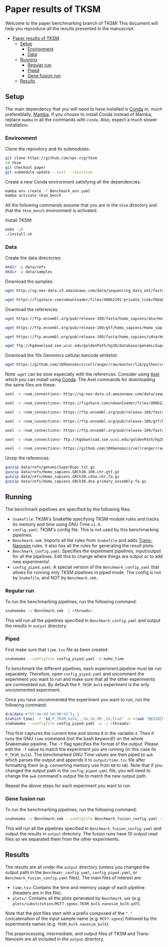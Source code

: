 # Paper results of TKSM
Welcome to the paper benchmarking branch of TKSM!
This document will help you reproduce all the results presented in the manuscript.

- [Paper results of TKSM](#paper-results-of-tksm)
  - [Setup](#setup)
    - [Environment](#environment)
    - [Data](#data)
  - [Running](#running)
    - [Regular run](#regular-run)
    - [Piped](#piped)
    - [Gene fusion run](#gene-fusion-run)
  - [Results](#results)


## Setup
The main dependency that you will need to have installed is [Conda](https://docs.conda.io/projects/conda/en/latest/user-guide/install/linux.html) or, much prefereblally, [Mamba](https://github.com/conda-forge/miniforge#mambaforge).
If you choose to install Conda instead of Mamba, replace `mamba` in all the commands with `conda`.
Also, expect a much slower installation.


### Environment
Clone the repository and its submodules:
```bash
git clone https://github.com/vpc-ccg/tksm
cd tksm
git checkout paper
git submodule update --init --recursive
```

Create a new Conda environment satisfying all the dependencies:
```bash
mamba env create -f Benchmark_env.yaml
mamba activate tksm_bench
```

All the following commands assume that you are in the `tksm` directory and that the `tksm_bench` environment is activated.

Install TKSM:
```bash
make -j8
./install.sh
```

### Data

Create the data directories:
```bash
mkdir -p data/refs
mkdir -p data/samples
```

Download the samples:
```bash
wget http://sg-nex-data.s3.amazonaws.com/data/sequencing_data_ont/fastq/SGNex_MCF7_directcDNA_replicate1_run2/SGNex_MCF7_directcDNA_replicate1_run2.fastq.gz -O data/samples/MCF7-sgnex.fastq.gz

wget https://figshare.com/ndownloader/files/40862291?private_link=f66abe6156696e14ced6 -O data/samples/N1.fastq.gz
```

Download the references:
```bash
wget https://ftp.ensembl.org/pub/release-109/fasta/homo_sapiens/dna/Homo_sapiens.GRCh38.dna_sm.primary_assembly.fa.gz -O data/refs/Homo_sapiens.GRCh38.dna.primary_assembly.fa.gz

wget https://ftp.ensembl.org/pub/release-109/gtf/homo_sapiens/Homo_sapiens.GRCh38.109.chr.gtf.gz -O data/refs/Homo_sapiens.GRCh38.108.chr.gtf.gz

wget https://ftp.ensembl.org/pub/release-109/fasta/homo_sapiens/cdna/Homo_sapiens.GRCh38.cdna.all.fa.gz -O data/refs/Homo_sapiens.GRCh38.cdna.chr.fa.gz

wget ftp://hgdownload.soe.ucsc.edu/goldenPath/hg38/database/genomicSuperDups.txt.gz -O data/refs/genomicSuperDups.txt.gz
```

Download the 10x Genomics cellular barcode whitelist:
```bash
wget https://github.com/10XGenomics/cellranger/raw/master/lib/python/cellranger/barcodes/3M-february-2018.txt.gz -O data/refs/3M-february-2018.txt.gz
```


Note: `wget` can be slow especially with the references.
Consider using [Axel](https://github.com/axel-download-accelerator/axel) which you can install using [Conda](https://anaconda.org/conda-forge/axel).
The Axel commands for downloading the same files are these:
```bash
axel -n <num_connections> http://sg-nex-data.s3.amazonaws.com/data/sequencing_data_ont/fastq/SGNex_MCF7_directcDNA_replicate1_run2/SGNex_MCF7_directcDNA_replicate1_run2.fastq.gz -o data/samples/MCF7-sgnex.fastq.gz

axel -n <num_connections> https://figshare.com/ndownloader/files/40862291?private_link=f66abe6156696e14ced6 -o data/samples/N1.fastq.gz

axel -n <num_connections> https://ftp.ensembl.org/pub/release-109/fasta/homo_sapiens/dna/Homo_sapiens.GRCh38.dna_sm.primary_assembly.fa.gz -o data/refs/Homo_sapiens.GRCh38.dna.primary_assembly.fa.gz

axel -n <num_connections> https://ftp.ensembl.org/pub/release-109/gtf/homo_sapiens/Homo_sapiens.GRCh38.109.chr.gtf.gz -o data/refs/Homo_sapiens.GRCh38.108.chr.gtf.gz

axel -n <num_connections> https://ftp.ensembl.org/pub/release-109/fasta/homo_sapiens/cdna/Homo_sapiens.GRCh38.cdna.all.fa.gz -o data/refs/Homo_sapiens.GRCh38.cdna.chr.fa.gz

axel -n <num_connections> ftp://hgdownload.soe.ucsc.edu/goldenPath/hg38/database/genomicSuperDups.txt.gz -o data/refs/genomicSuperDups.txt.gz

axel -n <num_connections> https://github.com/10XGenomics/cellranger/raw/master/lib/python/cellranger/barcodes/3M-february-2018.txt.gz -o data/refs/3M-february-2018.txt.gz
```

Unzip the references:
```bash
gunzip data/refs/genomicSuperDups.txt.gz
gunzip data/refs/Homo_sapiens.GRCh38.108.chr.gtf.gz
gunzip data/refs/Homo_sapiens.GRCh38.cdna.chr.fa.gz
gunzip data/refs/Homo_sapiens.GRCh38.dna.primary_assembly.fa.gz
```


## Running
The benchmark pipelines are specified by the following files:

- `Snakefile`: TKSM's Snakefile specifying TKSM module rules and tracks its memory and time using GNU Time `v1.9`. 
- `config.yaml`: TKSM's config file. This is not used by this benchmarking pipelines.
- `Benchmark.smk`: Imports all the rules from `Snakefile` and adds [Trans-Nanosim](https://github.com/bcgsc/NanoSim) rules. It also has all the rules for generating the result plots.
- `Benchmark_config.yaml`: Specifies the expirement pipelines, input/output for all the pipelines. Edit this to change where things are output or to add new experiments!
- `config_piped.yaml`: A special version of the `Benchmark_config.yaml` that allows for running only TKSM pipelines in piped mode. The config is run by `Snakefile`, and NOT by `Benchmark.smk`.


### Regular run
To run the benchmarking pipelines, run the following command:
```bash
snakemake -s Benchmark.smk -j <threads>
```

This will run all the pipelines specified in `Benchmark_config.yaml` and output the results in `output` directory.

### Piped
First make sure that `time.tsv` file as been created:
```bash
snakemake --configfile config_piped.yaml -U make_time
```

To benchmark the different pipelines, each experiment pipeline must be run separately.
Therefore, open `config_piped.yaml` and uncomment the experiment you want to run and make sure that all the other experiments are commented out.
By default the `P_TKSM_bulk` experiment is the only uncommented experiment.

Once you have uncommented the experiment you want to run, run the following command:
```bash
d=$(date +"%Y-%m-%d %H:%M:%S"); \
$(which time) -f "$d,P_TKSM_bulk,,,%e,%U,%M,,%S,True" -o >(awk 'BEGIN{FS=","} {printf "%s,%s,%s,%s,%.2f,%.2f,%.2f,%d,%.2f,%s\n",$1,$2,$3,$4,$5/60,$6/60,$7/(1024*1024),$8,$9/60,$10}' >> output/time.tsv) \
snakemake --configfile config_piped.yaml -p -j <threads>
```

This first captures the current time and stores it in the variable `d`.
Then it runs the GNU `time` command (not the bash keyword!) on the whole Snakemake pipeline.
The `-f` flag specifies the format of the output.
Please edit the `-f` value to match the experiment you are running (in this case its `P_TKSM_bulk`).
The benchmarked GNU Time values are then piped to `awk` which parses the output and appends it to `output/time.tsv` file after formatting them (e.g. converting memory use from `KB` to `GB`).
Note that if you changed the output path in the `config_piped.yaml` file, you will need to change the `awk` command's output file to match the new output path.

Repeat the above steps for each experiment you want to run.

### Gene fusion run
To run the benchmarking pipelines, run the following command:
```bash
snakemake -s Benchmark.smk --configfile Benchmark_fusion_config.yaml -j <threads>
```

This will run all the pipelines specified in `Benchmark_fusion_config.yaml` and output the results in `output` directory.
The fusion runs have 10 output read files so we separated them from the other experiments.

## Results
The results are all under the `output` directory (unless you changed the output path in the `Benchmakr_config.yaml`, `config_piped.yaml`, or `Benchmark_fusion_config.yaml` files).
The main files of interest are:

- `time.tsv`: Contains the time and memory usage of each pipeline (headers are in the file).
- `plots/`: Contains all the plots generated by `Benchmark.smk` (e.g. `plots/substitution/MCF7-sgnex.TKSM_bulk.nanosim_bulk.pdf`).

Note that the plot files start with a prefix composed of the `"."` concatenation of the input sample name (e.g. `MCF7-sgnex`) followed by the experiments names (e.g. `TKSM_bulk.nanosim_bulk`).

The preprocessing, intermediate, and output files of TKSM and Trans-Nanosim are all included in the `output` directory.
